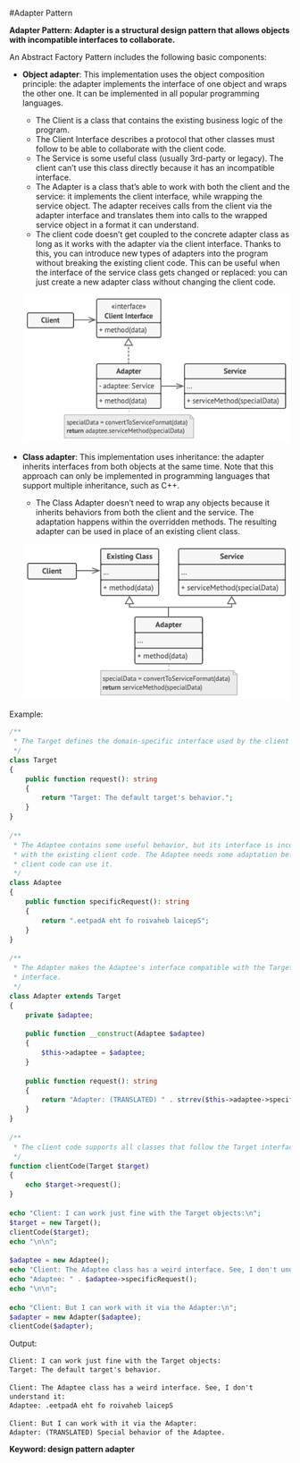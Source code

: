 #Adapter Pattern

**Adapter Pattern: Adapter is a structural design pattern that allows objects with incompatible interfaces to collaborate.**

An Abstract Factory Pattern includes the following basic components:
- **Object adapter**: This implementation uses the object composition principle: the adapter implements the interface of one object and wraps the other one. It can be implemented in all popular programming languages.
    - The Client is a class that contains the existing business logic of the program.
    - The Client Interface describes a protocol that other classes must follow to be able to collaborate with the client code.
    - The Service is some useful class (usually 3rd-party or legacy). The client can’t use this class directly because it has an incompatible interface.
    - The Adapter is a class that’s able to work with both the client and the service: it implements the client interface, while wrapping the service object. The adapter receives calls from the client via the adapter interface and translates them into calls to the wrapped service object in a format it can understand.
    - The client code doesn’t get coupled to the concrete adapter class as long as it works with the adapter via the client interface. Thanks to this, you can introduce new types of adapters into the program without breaking the existing client code. This can be useful when the interface of the service class gets changed or replaced: you can just create a new adapter class without changing the client code.
    
    ![Alt text](../../../basic/images/design-patterns/structural-patterns/structure-object-adapter.png?raw=true "Adapter Pattern Structure")

- **Class adapter**: This implementation uses inheritance: the adapter inherits interfaces from both objects at the same time. Note that this approach can only be implemented in programming languages that support multiple inheritance, such as C++.
    - The Class Adapter doesn’t need to wrap any objects because it inherits behaviors from both the client and the service. The adaptation happens within the overridden methods. The resulting adapter can be used in place of an existing client class.
    
    ![Alt text](../../../basic/images/design-patterns/structural-patterns/structure-class-adapter.png?raw=true "Adapter Pattern Structure")



Example:
```php
/**
 * The Target defines the domain-specific interface used by the client code.
 */
class Target
{
    public function request(): string
    {
        return "Target: The default target's behavior.";
    }
}

/**
 * The Adaptee contains some useful behavior, but its interface is incompatible
 * with the existing client code. The Adaptee needs some adaptation before the
 * client code can use it.
 */
class Adaptee
{
    public function specificRequest(): string
    {
        return ".eetpadA eht fo roivaheb laicepS";
    }
}

/**
 * The Adapter makes the Adaptee's interface compatible with the Target's
 * interface.
 */
class Adapter extends Target
{
    private $adaptee;

    public function __construct(Adaptee $adaptee)
    {
        $this->adaptee = $adaptee;
    }

    public function request(): string
    {
        return "Adapter: (TRANSLATED) " . strrev($this->adaptee->specificRequest());
    }
}

/**
 * The client code supports all classes that follow the Target interface.
 */
function clientCode(Target $target)
{
    echo $target->request();
}

echo "Client: I can work just fine with the Target objects:\n";
$target = new Target();
clientCode($target);
echo "\n\n";

$adaptee = new Adaptee();
echo "Client: The Adaptee class has a weird interface. See, I don't understand it:\n";
echo "Adaptee: " . $adaptee->specificRequest();
echo "\n\n";

echo "Client: But I can work with it via the Adapter:\n";
$adapter = new Adapter($adaptee);
clientCode($adapter);
```
Output:

    Client: I can work just fine with the Target objects:
    Target: The default target's behavior.
    
    Client: The Adaptee class has a weird interface. See, I don't understand it:
    Adaptee: .eetpadA eht fo roivaheb laicepS
    
    Client: But I can work with it via the Adapter:
    Adapter: (TRANSLATED) Special behavior of the Adaptee.
    
**Keyword: design pattern adapter**